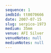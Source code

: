 ```yaml
---
sequence: 1
imdbId: tt0070666
date: 2007-07-15
slug: serpico-1973
medium: 35mm
venue: AFI Silver
venueNotes: null
mediumNotes: null
---
```

